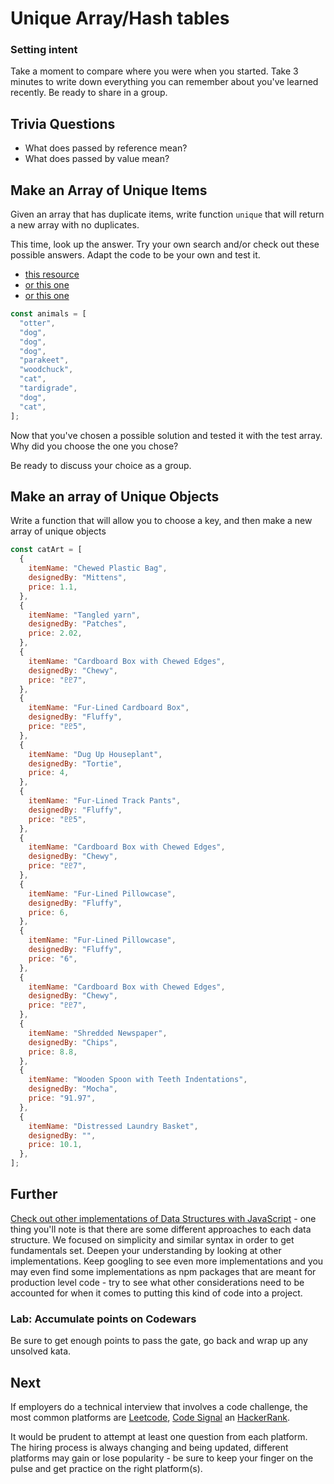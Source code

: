 # Unique Array/Hash tables

### Setting intent

Take a moment to compare where you were when you started. Take 3 minutes to write down everything you can remember about you've learned recently. Be ready to share in a group.

## Trivia Questions

- What does passed by reference mean?
- What does passed by value mean?

## Make an Array of Unique Items

Given an array that has duplicate items, write function `unique` that will return a new array with no duplicates.

This time, look up the answer. Try your own search and/or check out these possible answers. Adapt the code to be your own and test it.

- [this resource](https://stackoverflow.com/questions/1960473/get-all-unique-values-in-a-javascript-array-remove-duplicates)
- [or this one](https://stackoverflow.com/questions/2218999/how-to-remove-all-duplicates-from-an-array-of-objects)
- [or this one](https://ajahne.github.io/blog/javascript/2020/02/04/how-to-remove-duplicates-from-an-array-in-javascript.html)

```js
const animals = [
  "otter",
  "dog",
  "dog",
  "dog",
  "parakeet",
  "woodchuck",
  "cat",
  "tardigrade",
  "dog",
  "cat",
];
```

Now that you've chosen a possible solution and tested it with the test array. Why did you choose the one you chose?

Be ready to discuss your choice as a group.

## Make an array of Unique Objects

Write a function that will allow you to choose a key, and then make a new array of unique objects

```js
const catArt = [
  {
    itemName: "Chewed Plastic Bag",
    designedBy: "Mittens",
    price: 1.1,
  },
  {
    itemName: "Tangled yarn",
    designedBy: "Patches",
    price: 2.02,
  },
  {
    itemName: "Cardboard Box with Chewed Edges",
    designedBy: "Chewy",
    price: "♇♇7",
  },
  {
    itemName: "Fur-Lined Cardboard Box",
    designedBy: "Fluffy",
    price: "♇♇5",
  },
  {
    itemName: "Dug Up Houseplant",
    designedBy: "Tortie",
    price: 4,
  },
  {
    itemName: "Fur-Lined Track Pants",
    designedBy: "Fluffy",
    price: "♇♇5",
  },
  {
    itemName: "Cardboard Box with Chewed Edges",
    designedBy: "Chewy",
    price: "♇♇7",
  },
  {
    itemName: "Fur-Lined Pillowcase",
    designedBy: "Fluffy",
    price: 6,
  },
  {
    itemName: "Fur-Lined Pillowcase",
    designedBy: "Fluffy",
    price: "6",
  },
  {
    itemName: "Cardboard Box with Chewed Edges",
    designedBy: "Chewy",
    price: "♇♇7",
  },
  {
    itemName: "Shredded Newspaper",
    designedBy: "Chips",
    price: 8.8,
  },
  {
    itemName: "Wooden Spoon with Teeth Indentations",
    designedBy: "Mocha",
    price: "91.97",
  },
  {
    itemName: "Distressed Laundry Basket",
    designedBy: "",
    price: 10.1,
  },
];
```

## Further

[Check out other implementations of Data Structures with JavaScript](https://github.com/TheAlgorithms/Javascript) - one thing you'll note is that there are some different approaches to each data structure. We focused on simplicity and similar syntax in order to get fundamentals set. Deepen your understanding by looking at other implementations. Keep googling to see even more implementations and you may even find some implementations as npm packages that are meant for production level code - try to see what other considerations need to be accounted for when it comes to putting this kind of code into a project.

### Lab: Accumulate points on Codewars

Be sure to get enough points to pass the gate, go back and wrap up any unsolved kata.

## Next

If employers do a technical interview that involves a code challenge, the most common platforms are [Leetcode](https://leetcode.com), [Code Signal](https://codesignal.com) an [HackerRank](https://www.hackerrank.com).

It would be prudent to attempt at least one question from each platform. The hiring process is always changing and being updated, different platforms may gain or lose popularity - be sure to keep your finger on the pulse and get practice on the right platform(s).
